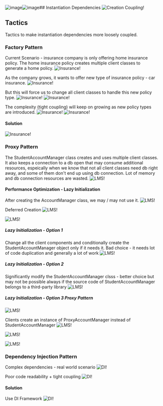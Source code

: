 ![image](https://github.com/user-attachments/assets/63997abd-8e10-4c0a-b410-d8ec67ea6984)![image](https://github.com/user-attachments/assets/02f0e720-83fe-4357-95ba-ad276a67a9e8)## Instantiation Dependencies
![Creation Coupling!](/creation_coupling.png)

## Tactics
Tactics to make instantiation dependencies more loosely coupled.
### Factory Pattern
Current Scenario - insurance company is only offering home insurance policy. The home insurance policy creates multiple client classes to generate a home policy.
![Insurance!](/insurance1.png)

As the company grows, it wants to offer new type of insurance policy - car insurance.
![Insurance!](/insurance2.png)

But this will force us to change all client classes to handle this new policy type.
![Insurance!](/insurance3.png)
![Insurance!](/insurance4.png)

The complexity (tight coupling) will keep on growing as new policy types are introduced.
![Insurance!](/insurance5.png)
![Insurance!](/insurance6.png)

#### Solution
![Insurance!](/insurance7.png)

### Proxy Pattern
The StudentAccountManager class creates and uses multiple client classes. It also keeps a connection to a db open that may consume additional resources, espeically when we know that not all client classes need db right away, and some of them don't end up using db connection. Lot of memory and db connection resources are wasted.
![LMS!](/lms1.png)

#### Performance Optimization - Lazy Initialization
After creating the AccountManager class, we may / may not use it.
![LMS!](/lms2.png)

Deferred Creation
![LMS!](/lms3.png)

![LMS!](/lms4.png)

##### Lazy Initialization - Option 1
Change all the client components and conditionally create the StudentAccountManager object only if it needs it. Bad choice - it needs lot of code duplication and generally a lot of work
![LMS!](/lms5.png)

##### Lazy Initialization - Option 2
Significantly modify the StudentAccountManager clsss - better choice but may not be possible always if the source code of StudentAccountManager belongs to a third-party library
![LMS!](/lms6.png)

##### Lazy Initialization - Option 3 Proxy Pattern
![LMS!](/lms7.png)

Clients create an instance of ProxyAccountManager instead of StudentAccountManager
![LMS!](/lms8.png)

![LMS!](/lms9.png)

![LMS!](/lms10.png)

### Dependency Injection Pattern
Complex dependencies - real world scenario
![DI!](/ecomm1.png)

Poor code readability + tight coupling
![DI!](/ecomm2.png)

#### Solution
Use DI Framework
![DI!](/ecomm3.png)


